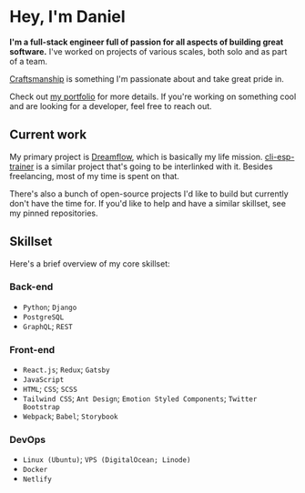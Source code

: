 # Hey, I'm Daniel

**I'm a full-stack engineer full of passion for all aspects of building great software.** I've worked on projects of various scales, both solo and as part of a team.

[Craftsmanship](https://danieljs.me/craftsmanship-is-essential/) is something I'm passionate about and take great pride in.

Check out [my portfolio](https://danieljs.tech) for more details. If you're working on something cool and are looking for a developer, feel free to reach out.

## Current work

My primary project is [Dreamflow](https://dreamflow.co), which is basically my life mission. [cli-esp-trainer](https://github.com/dspacejs/cli-esp-trainer) is a similar project that's going to be interlinked with it. Besides freelancing, most of my time is spent on that.

There's also a bunch of open-source projects I'd like to build but currently don't have the time for. If you'd like to help and have a similar skillset, see my pinned repositories. 

## Skillset

Here's a brief overview of my core skillset: 

### Back-end

* `Python`; `Django`
* `PostgreSQL`
* `GraphQL`; `REST`

### Front-end

* `React.js`; `Redux`; `Gatsby`
* `JavaScript`
* `HTML`; `CSS`; `SCSS`
* `Tailwind CSS`; `Ant Design`; `Emotion Styled Components`; `Twitter Bootstrap`
* `Webpack`; `Babel`; `Storybook`

### DevOps

* `Linux (Ubuntu)`; `VPS (DigitalOcean; Linode)`
* `Docker`
* `Netlify`
